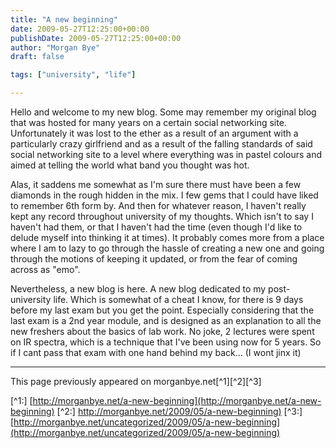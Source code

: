 ```yaml
---
title: "A new beginning"
date: 2009-05-27T12:25:00+00:00
publishDate: 2009-05-27T12:25:00+00:00
author: "Morgan Bye"
draft: false

tags: ["university", "life"]

---
```


Hello and welcome to my new blog. Some may remember my original blog that was hosted for many years on a certain social networking site. Unfortunately it was lost to the ether as a result of an argument with a particularly crazy girlfriend and as a result of the falling standards of said social networking site to a level where everything was in pastel colours and aimed at telling the world what band you thought was hot.

Alas, it saddens me somewhat as I'm sure there must have been a few diamonds in the rough hidden in the mix. I few gems that I could have liked to remember 6th form by. And then for whatever reason, I haven't really kept any record throughout university of my thoughts. Which isn't to say I haven't had them, or that I haven't had the time (even though I'd like to delude myself into thinking it at times). It probably comes more from a place where I am to lazy to go through the hassle of creating a new one and going through the motions of keeping it updated, or from the fear of coming across as "emo".

Nevertheless, a new blog is here. A new blog dedicated to my post­-university life. Which is somewhat of a cheat I know, for there is 9 days before my last exam but you get the point. Especially considering that the last exam is a 2nd year module, and is designed as an explanation to all the new freshers about the basics of lab work. No joke, 2 lectures were spent on IR spectra, which is a technique that I've been using now for 5 years. So if I cant pass that exam with one hand behind my back... (I wont jinx it)


----
This page previously appeared on morganbye.net[^1][^2][^3]

[^1:] [http://morganbye.net/a-new-beginning](http://morganbye.net/a-new-beginning)
[^2:] [http://morganbye.net/2009/05/a-new-beginning)](http://morganbye.net/2009/05/a-new-beginning)
[^3:] [http://morganbye.net/uncategorized/2009/05/a-new-beginning](http://morganbye.net/uncategorized/2009/05/a-new-beginning)
